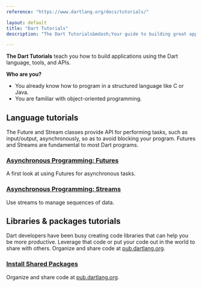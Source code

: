 ```yaml
---
reference: "https://www.dartlang.org/docs/tutorials/"

layout: default
title: "Dart Tutorials"
description: "The Dart Tutorials&mdash;Your guide to building great apps."

---
```


**The Dart Tutorials** teach you how to build applications
using the Dart language, tools, and APIs.

**Who are you?**

* You already know how to program in a structured language like C or Java.
* You are familiar with object-oriented programming.

## Language tutorials

The Future and Stream classes provide API for performing tasks,
such as input/output, asynchronously, so as to avoid blocking your
program. Futures and Streams are fundamental to most Dart programs.

<div class="card-grid">
  <div class="card">
    <h3><a href="/tutorials/language/futures">Asynchronous Programming:
        Futures</a></h3>
    <p>A first look at using Futures for asynchronous tasks.</p>
  </div>
  <div class="card">
    <h3><a href="/tutorials/language/streams">Asynchronous Programming:
       Streams</a></h3>
    <p>Use streams to manage sequences of data.</p>
  </div>
</div>

## Libraries &amp; packages tutorials

Dart developers have been busy creating code libraries that can help you
be more productive.
Leverage that code or put your code out in the world to share with others.
Organize and share code at
<a href="https://pub.dartlang.org/">pub.dartlang.org</a>.

<div class="card-grid">
  <div class="card">
    <h3><a href="/tutorials/libraries/shared-pkgs">Install Shared Packages</a></h3>
    <p>Organize and share code at
       <a href="https://pub.dartlang.org/">pub.dartlang.org</a>.</p>
  </div>
</div>

